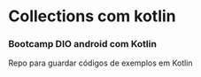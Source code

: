 # Collections com kotlin
### Bootcamp DIO android com Kotlin

Repo para guardar códigos de exemplos em Kotlin


